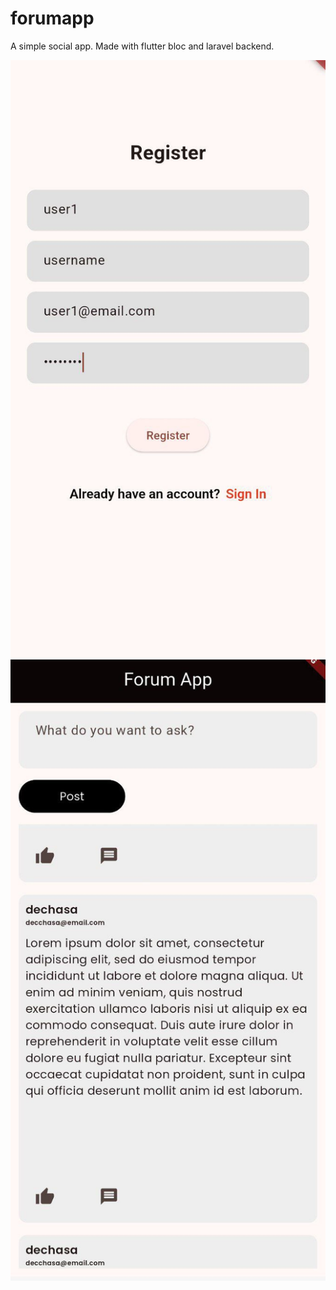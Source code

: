 # forumapp

A simple social app. Made with flutter bloc and laravel backend.

![Registration Image](demos/demo_img1.jpg)
![Main Page](demos/demo_img2.jpg)
